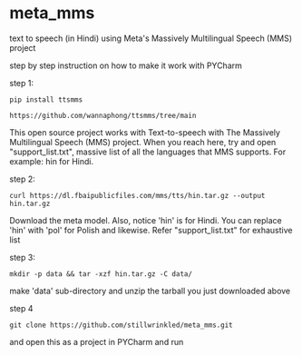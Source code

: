 # meta_mms
text to speech (in Hindi) using Meta's Massively Multilingual Speech (MMS) project

step by step instruction on how to make it work with PYCharm

step 1: 
```
pip install ttsmms
```
```
https://github.com/wannaphong/ttsmms/tree/main
```
This open source project works with Text-to-speech with The Massively Multilingual Speech (MMS) project. When you reach here, try and open "support_list.txt", massive list of all the languages that MMS supports. For example: hin for Hindi.

step 2:
```
curl https://dl.fbaipublicfiles.com/mms/tts/hin.tar.gz --output hin.tar.gz 
```
Download the meta model. Also, notice 'hin' is for Hindi. You can replace 'hin' with 'pol' for Polish and likewise. Refer "support_list.txt" for exhaustive list

step 3:
```
mkdir -p data && tar -xzf hin.tar.gz -C data/   
```
make 'data' sub-directory and unzip the tarball you just downloaded above

step 4 
```
git clone https://github.com/stillwrinkled/meta_mms.git
```
and open this as a project in PYCharm and run
